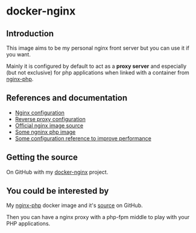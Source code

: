 # docker-nginx

## Introduction

This image aims to be my personal nginx front server but you can use it if you want.

Mainly it is configured by default to act as a **proxy server** and especially (but not exclusive) for php applications when linked with a container from [nginx-php](https://hub.docker.com/r/amontaigu/nginx-php/).

## References and documentation

* [Nginx configuration](http://wiki.nginx.org/FullExample)
* [Reverse proxy configuration](http://doc.ubuntu-fr.org/tutoriel/reverse_proxy_nginx)
* [Official nginx image source](https://github.com/nginxinc/docker-nginx/blob/master/Dockerfile)
* [Some ngninx php image](https://github.com/ngineered/nginx-php-fpm)
* [Some configuration reference to improve performance](http://tweaked.io/guide/nginx/)

## Getting the source

On GitHub with my [docker-nginx](https://github.com/AlbanMontaigu/docker-nginx) project.

## You could be interested by

My [nginx-php](https://hub.docker.com/r/amontaigu/nginx-php/) docker image and it's [source](https://github.com/AlbanMontaigu/docker-nginx-php) on GitHub.

Then you can have a nginx proxy with a php-fpm middle to play with your PHP applications.
